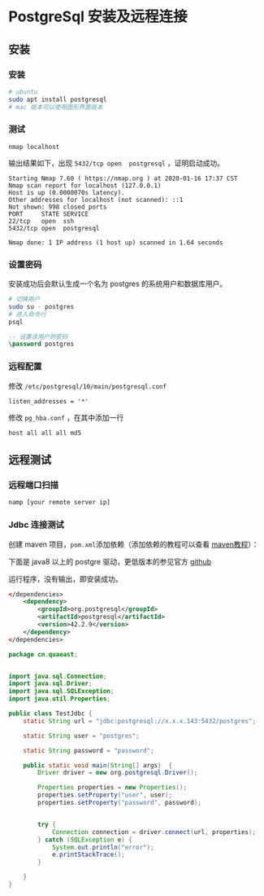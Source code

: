 # PostgreSql 安装及远程连接



## 安装

### 安装

```bash
# ubuntu
sudo apt install postgresql
# mac 版本可以使用图形界面版本
```

### 测试

```
nmap localhost
```

输出结果如下，出现 `5432/tcp open  postgresql` ，证明启动成功。

```
Starting Nmap 7.60 ( https://nmap.org ) at 2020-01-16 17:37 CST
Nmap scan report for localhost (127.0.0.1)
Host is up (0.0000070s latency).
Other addresses for localhost (not scanned): ::1
Not shown: 998 closed ports
PORT     STATE SERVICE
22/tcp   open  ssh
5432/tcp open  postgresql

Nmap done: 1 IP address (1 host up) scanned in 1.64 seconds
```

### 设置密码

安装成功后会默认生成一个名为 postgres 的系统用户和数据库用户。

```bash
# 切换用户
sudo su - postgres
# 进入命令行
psql

```

```sql
-- 设置该用户的密码
\password postgres
```

### 远程配置

修改  `/etc/postgresql/10/main/postgresql.conf` 

```
listen_addresses = '*'
```


修改 `pg_hba.conf` ，在其中添加一行

```
host all all all md5
```

## 远程测试

### 远程端口扫描

```bash
namp [your remote server ip]
```

### Jdbc 连接测试

创建 maven 项目，`pom.xml`添加依赖（添加依赖的教程可以查看 [maven教程](../maven/main.md)）：

下面是 java8 以上的 postgre 驱动，更低版本的参见官方 [github](https://github.com/pgjdbc/pgjdbc)

运行程序，没有输出，即安装成功。

```xml
</dependencies>
    <dependency>
        <groupId>org.postgresql</groupId>
        <artifactId>postgresql</artifactId>
        <version>42.2.9</version>
    </dependency>
</dependencies>
```

```java
package cn.quaeast;


import java.sql.Connection;
import java.sql.Driver;
import java.sql.SQLException;
import java.util.Properties;

public class TestJdbc {
    static String url = "jdbc:postgresql://x.x.x.143:5432/postgres";

    static String user = "postgres";

    static String password = "password";

    public static void main(String[] args)  {
        Driver driver = new org.postgresql.Driver();

        Properties properties = new Properties();
        properties.setProperty("user", user);
        properties.setProperty("password", password);


        try {
            Connection connection = driver.connect(url, properties);
        } catch (SQLException e) {
            System.out.println("error");
            e.printStackTrace();
        }

    }
}
```
